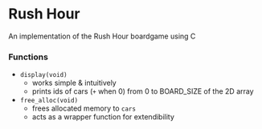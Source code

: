 # Rush Hour
An implementation of the Rush Hour boardgame using C

### Functions
* `display(void)`
  * works simple & intuitively
  * prints ids of cars (`+` when 0) from 0 to BOARD_SIZE of the 2D array
* `free_alloc(void)`
  * frees allocated memory to `cars`
  * acts as a wrapper function for extendibility
